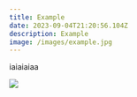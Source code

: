 ```yaml
---
title: Example
date: 2023-09-04T21:20:56.104Z
description: Example
image: /images/example.jpg
---
```


iaiaiaiaa

![](https://t3.ftcdn.net/jpg/05/17/82/24/360_F_517822417_cW17ljcETUNX8BylhlNesxWyhxHXO3Nc.jpg)
